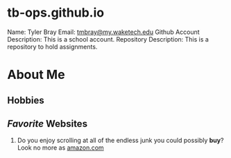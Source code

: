 # tb-ops.github.io
Name: Tyler Bray
Email: tmbray@my.waketech.edu
Github Account Description: This is a school account.
Repository Description: This is a repository to hold assignments.

# About Me
## **Hobbies**
## _Favorite_ Websites
1. Do you enjoy scrolling at all of the endless junk you could possibly **buy**? Look no more as [amazon.com](amazon.com)
